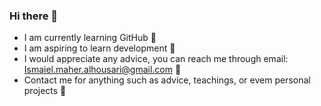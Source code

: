 ### Hi there 👋
- I am currently learning GitHub 🙂
- I am aspiring to learn development 👾
- I would appreciate any advice, you can reach me through email: Ismaiel.maher.alhousari@gmail.com 🫡
- Contact me for anything such as advice, teachings, or evem personal projects 🤖
